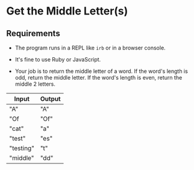 # Get the Middle Letter(s)

## Requirements

- The program runs in a REPL like `irb` or in a browser console.

- It's fine to use Ruby or JavaScript.

- Your job is to return the middle letter of a word. If the word's length is odd, return the middle letter. If the word's length is even, return the middle 2 letters.


| Input     | Output |
|-----------|--------|
| "A"       | "A"    |
| "Of       | "Of"   |
| "cat"     | "a"    |
| "test"    | "es"   |
| "testing" | "t"    |
| "middle"  | "dd"   |